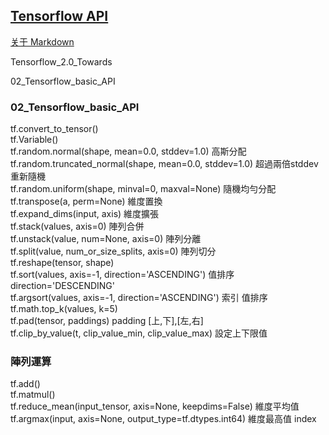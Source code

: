 
## [Tensorflow API](https://www.tensorflow.org/api_docs/python/tf/transpose)

[关于 Markdown](https://xianbai.me/learn-md/article/syntax/paragraphs-and-line-breaks.html)  

Tensorflow_2.0_Towards

02_Tensorflow_basic_API  


### 02_Tensorflow_basic_API

tf.convert_to_tensor()   
tf.Variable()  
tf.random.normal(shape, mean=0.0, stddev=1.0)  高斯分配  
tf.random.truncated_normal(shape, mean=0.0, stddev=1.0)  超過兩倍stddev 重新隨機  
tf.random.uniform(shape, minval=0, maxval=None) 隨機均勻分配  
tf.transpose(a, perm=None)  維度置換  
tf.expand_dims(input, axis)  維度擴張  
tf.stack(values, axis=0)  陣列合併  
tf.unstack(value, num=None, axis=0)  陣列分離  
tf.split(value, num_or_size_splits, axis=0)  陣列切分  
tf.reshape(tensor, shape)  
tf.sort(values, axis=-1, direction='ASCENDING') 值排序direction='DESCENDING'  
tf.argsort(values, axis=-1, direction='ASCENDING')  索引 值排序  
tf.math.top_k(values, k=5)  
tf.pad(tensor, paddings) padding [上,下],[左,右]  
tf.clip_by_value(t, clip_value_min, clip_value_max)  設定上下限值
### 陣列運算
tf.add()  
tf.matmul()  
tf.reduce_mean(input_tensor, axis=None, keepdims=False)  維度平均值  
tf.argmax(input, axis=None, output_type=tf.dtypes.int64)  維度最高值 index  

